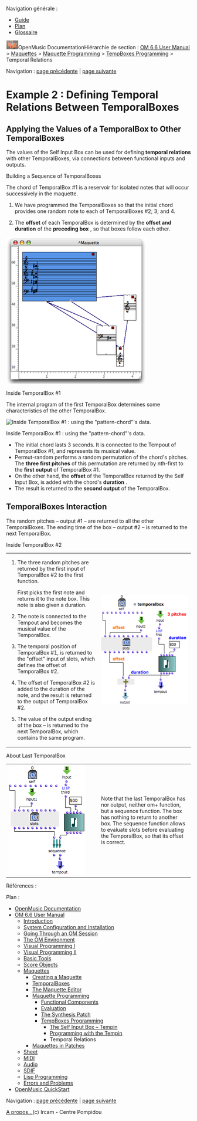 <div id="tplf" class="tplPage">

<div id="tplh">

<span class="hidden">Navigation générale : </span>

  - [<span>Guide</span>](OM-Documentation.md)
  - [<span>Plan</span>](OM-Documentation_1.md)
  - [<span>Glossaire</span>](OM-Documentation_2.md)

</div>

<div id="tplt">

![empty.gif](../tplRes/page/empty.gif)![logoom1.png](../res/logoom1.png)<span class="tplTi">OpenMusic
Documentation</span><span class="sw_outStack_navRoot"><span class="hidden">Hiérarchie
de section : </span>[<span>OM 6.6 User
Manual</span>](OM-User-Manual.md)<span class="stkSep"> \>
</span>[<span>Maquettes</span>](Maquettes.md)<span class="stkSep"> \>
</span>[<span>Maquette
Programming</span>](Programming%20Maquette.md)<span class="stkSep"> \>
</span>[<span>TempBoxes
Programming</span>](TempProgramming.md)<span class="stkSep"> \>
</span><span class="stkSel_yes"><span>Temporal
Relations</span></span></span>

</div>

<div class="tplNav">

<span class="hidden">Navigation : </span>[<span>page
précédente</span>](Examplestempbox.md "page précédente(Programming with the Tempin)")<span class="hidden">
| </span>[<span>page
suivante</span>](Maquettes%20in%20Patches.md "page suivante(Maquettes in Patches)")

</div>

<div id="tplc" class="tplc_out_yes">

<div style="text-align: center;">



</div>

<div class="headCo">

# <span>Example 2 : Defining Temporal Relations Between TemporalBoxes</span>

<div class="headCo_co">

<div>

<div class="part">

## <span>Applying the Values of a TemporalBox to Other TemporalBoxes</span>

<div class="part_co">

<div class="infobloc">

<div class="txt">

The values of the Self Input Box can be used for defining **temporal
relations** with other TemporalBoxes, via connections between functional
inputs and outputs.

</div>

</div>

<div class="infobloc">

<div class="infobloc_ti">

<span>Building a Sequence of TemporalBoxes</span>

</div>

<div class="txt">

The chord of TemporalBox \#1 is a reservoir for isolated notes that will
occur successively in the maquette.

1.  We have programmed the TemporalBoxes so that the initial chord
    provides one random note to each of TemporalBoxes \#2; 3; and 4.

2.  The **offset** of each TemporalBox is determined by the **offset
    and** ****duration**** of the **preceding box** , so that boxes
    follow each other.

</div>

<div class="caption">

<div class="caption_co">

![maqsendout.png](../res/maqsendout.png)

</div>

</div>

</div>

<div class="infobloc">

<div class="infobloc_ti">

<span>Inside TemporalBox \#1</span>

</div>

<div class="txt">

The internal program of the first TemporalBox determines some
characteristics of the other TemporalBox.

</div>

<div class="caption">

<div class="caption_co">

![Inside TemporalBox \#1 : using the "pattern-chord"'s
data.](../res/chordsendout.png)

</div>

<div class="caption_ti">

Inside TemporalBox \#1 : using the "pattern-chord"'s data.

</div>

</div>

<div class="txt">

  - <span>The initial chord lasts 3 seconds. It is connected to the
    Tempout of TemporalBox \#1, and represents its musical value.
    </span>
  - <span> Permut-random performs a random permutation of the chord's
    pitches. The **three first pitches** of this permutation are
    returned by nth-first to the **first output** of TemporalBox
    \#1.</span>
  - <span> On the other hand, the **offset** of the TemporalBox returned
    by the Self Input Box, is added with the chord's **duration** .
    </span>
  - <span>The result is returned to the **second output** of the
    TemporalBox.</span>

</div>

</div>

</div>

</div>

<div class="part">

## <span>TemporalBoxes Interaction</span>

<div class="part_co">

<div class="infobloc">

<div class="txt">

The random pitches – output \#1 – are returned to all the other
TemporalBoxes. The ending time of the box – output \#2 – is returned to
the next TemporalBox.

</div>

</div>

<div class="infobloc">

<div class="infobloc_ti">

<span>Inside TemporalBox \#2</span>

</div>

<div class="txtRes">

<table>
<colgroup>
<col style="width: 50%" />
<col style="width: 50%" />
</colgroup>
<tbody>
<tr class="odd">
<td><div class="dk_txtRes_txt txt">
<ol>
<li><p>The three random pitches are returned by the first input of TemporalBox #2 to the first function.</p>
<p>First picks the first note and returns it to the note box. This note is also given a duration.</p></li>
<li><p>The note is connected to the Tempout and becomes the musical value of the TemporalBox.</p></li>
<li><p>The temporal position of TemporalBox #1, is returned to the "offset" input of slots, which defines the offset of TemporalBox #2.</p></li>
<li><p>The offset of TemporalBox #2 is added to the duration of the note, and the result is returned to the output of TemporalBox #2.</p></li>
<li><p>The value of the output ending of the box – is returned to the next TemporalBox, which contains the same program.</p></li>
</ol>
</div></td>
<td><div class="caption">
<div class="caption_co">
<a href="../res/maqsendout2.png" class="overLnk" title="Cliquez pour agrandir"><img src="../res/maqsendout2_1.png" width="258" height="300" alt="maqsendout2_1.png" /></a>
</div>
</div></td>
</tr>
</tbody>
</table>

</div>

</div>

<div class="bloc note">

<div class="bloc_ti note_ti">

<span>About Last TemporalBox</span>

</div>

<div class="txtRes">

<table>
<colgroup>
<col style="width: 50%" />
<col style="width: 50%" />
</colgroup>
<tbody>
<tr class="odd">
<td><div class="caption">
<div class="caption_co">
<img src="../res/maqsendout1.png" width="209" height="300" alt="maqsendout1.png" />
</div>
</div></td>
<td><div class="dk_txtRes_txt txt">
<p>Note that the last TemporalBox has nor output, neither om+ function, but a sequence function. The box has nothing to return to another box. The sequence function allows to evaluate slots before evaluating the TemporalBox, so that its offset is correct.</p>
</div></td>
</tr>
</tbody>
</table>

</div>

</div>

</div>

</div>

</div>

</div>

</div>

<span class="hidden">Références : </span>

</div>

<div id="tplo" class="tplo_out_yes">

<div class="tplOTp">

<div class="tplOBm">

<div id="mnuFrm">

<span class="hidden">Plan :</span>

<div id="mnuFrmUp" onmouseout="menuScrollTiTask.fSpeed=0;" onmouseover="if(menuScrollTiTask.fSpeed&gt;=0) {menuScrollTiTask.fSpeed=-2; scTiLib.addTaskNow(menuScrollTiTask);}" onclick="menuScrollTiTask.fSpeed-=2;" style="display: none;">

<span id="mnuFrmUpLeft">[](#)</span><span id="mnuFrmUpCenter"></span><span id="mnuFrmUpRight"></span>

</div>

<div id="mnuScroll">

  - [<span>OpenMusic Documentation</span>](OM-Documentation.md)
  - [<span>OM 6.6 User Manual</span>](OM-User-Manual.md)
      - [<span>Introduction</span>](00-Sommaire.md)
      - [<span>System Configuration and
        Installation</span>](Installation.md)
      - [<span>Going Through an OM Session</span>](Goingthrough.md)
      - [<span>The OM Environment</span>](Environment.md)
      - [<span>Visual Programming I</span>](BasicVisualProgramming.md)
      - [<span>Visual Programming
        II</span>](AdvancedVisualProgramming.md)
      - [<span>Basic Tools</span>](BasicObjects.md)
      - [<span>Score Objects</span>](ScoreObjects.md)
      - [<span>Maquettes</span>](Maquettes.md)
          - [<span>Creating a Maquette</span>](Maquette.md)
          - [<span>TemporalBoxes</span>](TemporalBoxes.md)
          - [<span>The Maquette Editor</span>](Editor.md)
          - [<span>Maquette
            Programming</span>](Programming%20Maquette.md)
              - [<span>Functional Components</span>](InputsOutputs.md)
              - [<span>Evaluation</span>](MaquetteEvaluation.md)
              - [<span>The Synthesis Patch</span>](Synthpatchprog.md)
              - [<span>TempBoxes Programming</span>](TempProgramming.md)
                  - [<span>The Self Input Box –
                    Tempin</span>](SelfInputBox.md)
                  - [<span>Programming with the
                    Tempin</span>](Examplestempbox.md)
                  - <span id="i2" class="outLeftSel_yes"><span>Temporal
                    Relations</span></span>
          - [<span>Maquettes in
            Patches</span>](Maquettes%20in%20Patches.md)
      - [<span>Sheet</span>](Sheet.md)
      - [<span>MIDI</span>](MIDI.md)
      - [<span>Audio</span>](Audio.md)
      - [<span>SDIF</span>](SDIF.md)
      - [<span>Lisp Programming</span>](Lisp.md)
      - [<span>Errors and Problems</span>](errors.md)
  - [<span>OpenMusic QuickStart</span>](QuickStart-Chapters.md)

</div>

<div id="mnuFrmDown" onmouseout="menuScrollTiTask.fSpeed=0;" onmouseover="if(menuScrollTiTask.fSpeed&lt;=0) {menuScrollTiTask.fSpeed=2; scTiLib.addTaskNow(menuScrollTiTask);}" onclick="menuScrollTiTask.fSpeed+=2;" style="display: none;">

<span id="mnuFrmDownLeft">[](#)</span><span id="mnuFrmDownCenter"></span><span id="mnuFrmDownRight"></span>

</div>

</div>

</div>

</div>

</div>

<div class="tplNav">

<span class="hidden">Navigation : </span>[<span>page
précédente</span>](Examplestempbox.md "page précédente(Programming with the Tempin)")<span class="hidden">
| </span>[<span>page
suivante</span>](Maquettes%20in%20Patches.md "page suivante(Maquettes in Patches)")

</div>

<div id="tplb">

[<span>A propos...</span>](OM-Documentation_3.md)(c) Ircam - Centre
Pompidou

</div>

</div>
